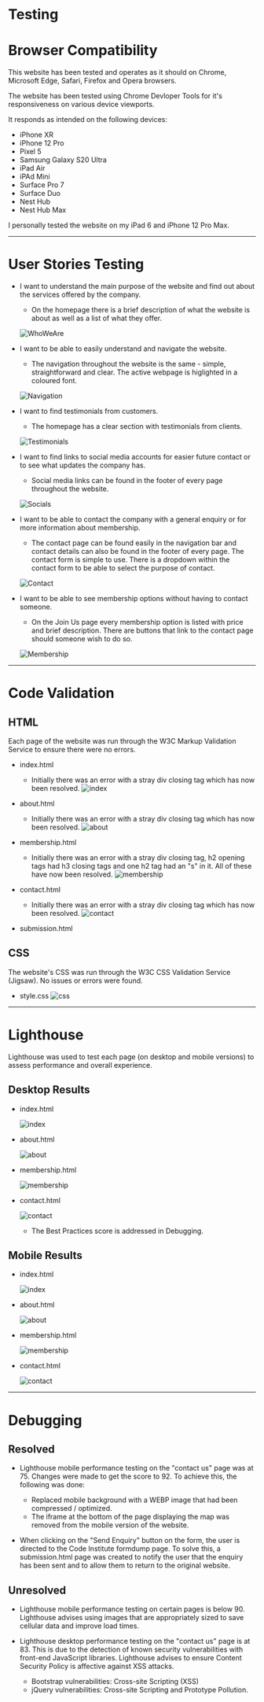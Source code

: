 # Testing

# Browser Compatibility
This website has been tested and operates as it should on Chrome, Microsoft Edge, Safari, Firefox and Opera browsers.

The website has been tested using Chrome Devloper Tools for it's responsiveness on various device viewports.

It responds as intended on the following devices:
* iPhone XR
* iPhone 12 Pro
* Pixel 5
* Samsung Galaxy S20 Ultra
* iPad Air
* iPAd Mini
* Surface Pro 7
* Surface Duo
* Nest Hub
* Nest Hub Max

I personally tested the website on my iPad 6 and iPhone 12 Pro Max.

---

# User Stories Testing

* I want to understand the main purpose of the website and find out about the services offered by the company.
    * On the homepage there is a brief description of what the website is about as well as a list of what they offer.

    ![WhoWeAre](assets/testing/who%20we%20are.png)

* I want to be able to easily understand and navigate the website.
    * The navigation throughout the website is the same - simple, straightforward and clear. The active webpage is higlighted in a coloured font.

    ![Navigation](assets/testing/navigation.png)

* I want to find testimonials from customers.
    * The homepage has a clear section with testimonials from clients.

    ![Testimonials](assets/testing/testimonials.png)

* I want to find links to social media accounts for easier future contact or to see what updates the company has.
    * Social media links can be found in the footer of every page throughout the website.

    ![Socials](assets/testing/socials.png)

* I want to be able to contact the company with a general enquiry or for more information about membership.
    * The contact page can be found easily in the navigation bar and contact details can also be found in the footer of every page. The contact form is simple to use. There is a dropdown within the contact form to be able to select the purpose of contact.

    ![Contact](assets/testing/contact.png)

* I want to be able to see membership options without having to contact someone.
    * On the Join Us page every membership option is listed with price and brief description. There are buttons that link to the contact page should someone wish to do so.

    ![Membership](assets/testing/membership.png)

---

# Code Validation

## HTML

Each page of the website was run through the W3C Markup Validation Service to ensure there were no errors. 

* index.html
    * Initially there was an error with a stray div closing tag which has now been resolved. 
    ![index](assets/testing/index-htmlchecker.png)
    

* about.html
     * Initially there was an error with a stray div closing tag which has now been resolved.
    ![about](assets/testing/about-htmlchecker.png)
    

* membership.html
    * Initially there was an error with a stray div closing tag, h2 opening tags had h3 closing tags and one h2 tag had an "s" in it. All of these have now been resolved.
    ![membership](assets/testing/membership-htmlchecker.png)
    

* contact.html
     * Initially there was an error with a stray div closing tag which has now been resolved.
    ![contact](assets/testing/contact-htmlchecker.png)
   

* submission.html
    ![]()

## CSS

The website's CSS was run through the W3C CSS Validation Service (Jigsaw). No issues or errors were found.

* style.css
    ![css](assets/testing/cssvalidator.png)

---

# Lighthouse
Lighthouse was used to test each page (on desktop and mobile versions) to assess performance and overall experience. 

## Desktop Results
* index.html

    ![index](assets/testing/dt-index-lh.png)

* about.html

    ![about](assets/testing/dt-about-lh.png)

* membership.html

    ![membership](assets/testing/dt-join-lh.png)

* contact.html

    ![contact](assets/testing/dt-contact-lh.png)

     * The Best Practices score is addressed in Debugging.

## Mobile Results
* index.html

    ![index](assets/testing/mobile-index-lh.png)

* about.html

    ![about](assets/testing/mobile-about-lh.png)

* membership.html

    ![membership](assets/testing/mobile-join-lh.png)

* contact.html

    ![contact](assets/testing/mobile-contact-lh.png)

---

# Debugging
## Resolved
* Lighthouse mobile performance testing on the "contact us" page was at 75. Changes were made to get the score to 92. To achieve this, the following was done:
   * Replaced mobile background with a WEBP image that had been compressed / optimized.
   * The iframe at the bottom of the page displaying the map was removed from the mobile version of the website.

* When clicking on the "Send Enquiry" button on the form, the user is directed to the Code Institute formdump page. To solve this, a submission.html page was created to notify the user that the enquiry has been sent and to allow them to return to the original website.

## Unresolved 
* Lighthouse mobile performance testing on certain pages is below 90. Lighthouse advises using images that are appropriately sized to save cellular data and improve load times.

* Lighthouse desktop performance testing on the "contact us" page is at 83. This is due to the detection of known security vulnerabilities with front-end JavaScript libraries. Lighthouse advises to ensure Content Security Policy is affective against XSS attacks.
    * Bootstrap vulnerabilities: Cross-site Scripting (XSS)
    * jQuery vulnerabilities: Cross-site Scripting and Prototype Pollution.